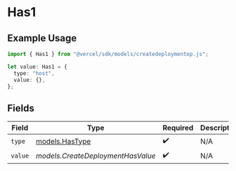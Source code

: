 # Has1

## Example Usage

```typescript
import { Has1 } from "@vercel/sdk/models/createdeploymentop.js";

let value: Has1 = {
  type: "host",
  value: {},
};
```

## Fields

| Field                                  | Type                                   | Required                               | Description                            |
| -------------------------------------- | -------------------------------------- | -------------------------------------- | -------------------------------------- |
| `type`                                 | [models.HasType](../models/hastype.md) | :heavy_check_mark:                     | N/A                                    |
| `value`                                | *models.CreateDeploymentHasValue*      | :heavy_check_mark:                     | N/A                                    |